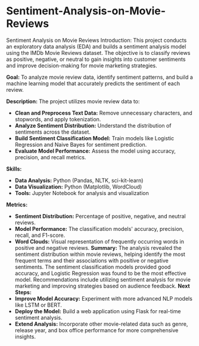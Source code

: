 # Sentiment-Analysis-on-Movie-Reviews
Sentiment Analysis on Movie Reviews Introduction: This project conducts an exploratory data analysis (EDA) and builds a sentiment analysis model using the IMDb Movie Reviews dataset. The objective is to classify reviews as positive, negative, or neutral to gain insights into customer sentiments and improve decision-making for movie marketing strategies.


**Goal:**
To analyze movie review data, identify sentiment patterns, and build a machine learning model that accurately predicts the sentiment of each review.

**Description:**
  The project utilizes movie review data to:

  - **Clean and Preprocess Text Data:** Remove unnecessary characters, and stopwords, and apply tokenization.
  - **Analyze Sentiment Distribution:** Understand the distribution of sentiments across the dataset.
  - **Build Sentiment Classification Model:** Train models like Logistic Regression and Naive Bayes for sentiment prediction.
  - **Evaluate Model Performance:** Assess the model using accuracy, precision, and recall metrics.

     
**Skills:**
  - **Data Analysis:** Python (Pandas, NLTK, sci-kit-learn)
  - **Data Visualization:** Python (Matplotlib, WordCloud)
  - **Tools:** Jupyter Notebook for analysis and visualization

**Metrics:**
  - **Sentiment Distribution:** Percentage of positive, negative, and neutral reviews.
  - **Model Performance:** The classification models' accuracy, precision, recall, and F1-score.
  - **Word Clouds:** Visual representation of frequently occurring words in positive and negative reviews.
**Summary:**
  The analysis revealed the sentiment distribution within movie reviews, helping identify the most frequent terms and their associations 
  with positive or negative sentiments. The sentiment classification models provided good accuracy, and Logistic Regression was found to 
  be the most effective model. Recommendations include utilizing sentiment analysis for movie marketing and improving strategies based on 
  audience feedback.
**Next Steps:**
  - **Improve Model Accuracy:** Experiment with more advanced NLP models like LSTM or BERT.
  - **Deploy the Model:** Build a web application using Flask for real-time sentiment analysis.
  - **Extend Analysis:** Incorporate other movie-related data such as genre, release year, and box office performance for more 
     comprehensive insights.
